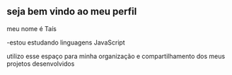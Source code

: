 ## seja bem vindo ao meu perfil 

meu nome é Taís 

-estou estudando linguagens JavaScript

utilizo esse espaço para minha organização e compartilhamento
dos meus projetos desenvolvidos
